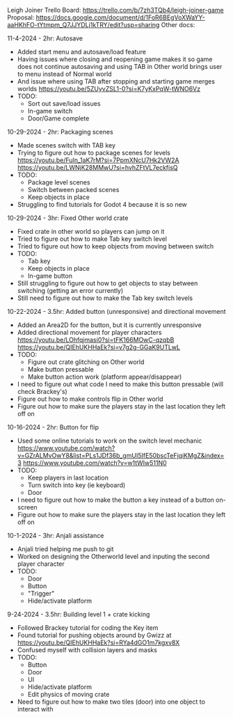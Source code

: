 Leigh Joiner
Trello Board: https://trello.com/b/7zh3TQb4/leigh-joiner-game
Proposal: https://docs.google.com/document/d/1FoR6BEgVoXWaYY-aaHKhFO-tYtmpm_Q7JJYDLj1kTRY/edit?usp=sharing
Other docs:

11-4-2024 - 2hr: Autosave
- Added start menu and autosave/load feature
- Having issues where closing and reopening game makes it so game does not continue autosaving
  and using TAB in Other world brings user to menu instead of Normal world
- And issue where using TAB after stopping and starting game merges worlds
https://youtu.be/5ZUyvZSL1-0?si=K7yKxPqW-tWNO6Vz
- TODO:
  - Sort out save/load issues
  - In-game switch
  - Door/Game complete


10-29-2024 - 2hr: Packaging scenes
- Made scenes switch with TAB key
- Trying to figure out how to package scenes for levels
https://youtu.be/FuIn_1aK7rM?si=7PpmXNcU7Hk2VW2A
https://youtu.be/LWNjK28MMwU?si=hvhZFtVL7eckfjsQ
- TODO:
  - Package level scenes
  - Switch between packed scenes
  - Keep objects in place
- Struggling to find tutorials for Godot 4 because it is so new


10-29-2024 - 3hr: Fixed Other world crate
- Fixed crate in other world so players can jump on it
- Tried to figure out how to make Tab key switch level
- Tried to figure out how to keep objects from moving between switch
- TODO:
  - Tab key
  - Keep objects in place
  - In-game button
- Still struggling to figure out how to get objects to stay between switching (getting an error currently)
- Still need to figure out how to make the Tab key switch levels


10-22-2024 - 3.5hr: Added button (unresponsive) and directional movement
- Added an Area2D for the button, but it is currently unresponsive
- Added directional movement for player characters
https://youtu.be/LOhfqjmasi0?si=tFK166MOwC-qzqbB
https://youtu.be/QIEhUKHHaEk?si=v7g2g-GGaK9UTLwL
- TODO:
  - Figure out crate glitching on Other world
  - Make button pressable
  - Make button action work (platform appear/disappear)
- I need to figure out what code I need to make this button pressable (will check Brackey's)
- Figure out how to make controls flip in Other world
- Figure out how to make sure the players stay in the last location they left off on


10-16-2024 - 2hr: Button for flip
- Used some online tutorials to work on the switch level mechanic
https://www.youtube.com/watch?v=GZrALMvOwY8&list=PLs1JDf36b_gmUI5IfE50bscTeFjqiKMgZ&index=3
https://www.youtube.com/watch?v=w1tWIw511N0
- TODO:
  - Keep players in last location
  - Turn switch into key (ie keyboard)
  - Door
- I need to figure out how to make the button a key instead of a button on-screen
- Figure out how to make sure the players stay in the last location they left off on


10-1-2024 - 3hr: Anjali assistance
- Anjali tried helping me push to git
- Worked on designing the Otherworld level and inputing the second player character
- TODO:
  - Door
  - Button
  - "Trigger"
  - Hide/activate platform


9-24-2024 - 3.5hr: Building level 1 + crate kicking
- Followed Brackey tutorial for coding the Key item
- Found tutorial for pushing objects around by Gwizz at https://youtu.be/QIEhUKHHaEk?si=RYa4dGO1m7kgxv8X
- Confused myself with collision layers and masks
- TODO:
  - Button
  - Door
  - UI
  - Hide/activate platform
  - Edit physics of moving crate
- Need to figure out how to make two tiles (door) into one object to interact with
